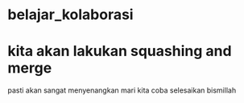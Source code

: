 # belajar_kolaborasi
# kita akan lakukan squashing and merge
pasti akan sangat menyenangkan 
mari kita coba selesaikan
bismillah 
